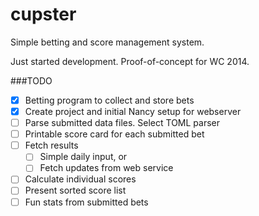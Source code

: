 cupster
=======

Simple betting and score management system. 

Just started development. Proof-of-concept for WC 2014.

###TODO
- [x] Betting program to collect and store bets
- [x] Create project and initial Nancy setup for webserver
- [ ] Parse submitted data files. Select TOML parser
- [ ] Printable score card for each submitted bet
- [ ] Fetch results 
    - [ ] Simple daily input, or
    - [ ] Fetch updates from web service
- [ ] Calculate individual scores
- [ ] Present sorted score list
- [ ] Fun stats from submitted bets
